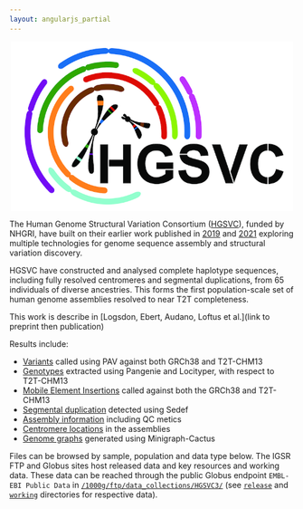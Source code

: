 ```yaml
---
layout: angularjs_partial
---
```


<img src="/sites/1000genomes.org/files/images/HGSVC_logo_v5.png" alt="HGSVC3" style="height: 300px; width:500px; margin: 0 auto; display:block">

The Human Genome Structural Variation Consortium ([HGSVC](https://www.hgsvc.org/)), funded by NHGRI, have built on their earlier work published in [2019](https://pubmed.ncbi.nlm.nih.gov/30992455/) and [2021](https://science.sciencemag.org/content/early/2021/02/24/science.abf7117) exploring multiple technologies for genome sequence assembly and structural variation discovery.

HGSVC have constructed and analysed complete haplotype sequences, including fully resolved centromeres and segmental duplications, from 65 individuals of diverse ancestries. This forms the first population-scale set of human genome assemblies resolved to near T2T completeness. 

This work is describe in [Logsdon, Ebert, Audano, Loftus et al.](link to preprint then publication)

Results include:

* [Variants](https://ftp.1000genomes.ebi.ac.uk/vol1/ftp/data_collections//HGSVC3/release/Variant_Calls/) called using PAV against both GRCh38 and T2T-CHM13
* [Genotypes](https://ftp.1000genomes.ebi.ac.uk/vol1/ftp/data_collections//HGSVC3/release/Genotyping_1kGP/) extracted using Pangenie and Locityper, with respect to T2T-CHM13
* [Mobile Element Insertions](https://ftp.1000genomes.ebi.ac.uk/vol1/ftp/data_collections//HGSVC3/release/Mobile_Elements/1.0/README.20240918.MEI.txt) called against both the GRCh38 and T2T-CHM13
* [Segmental duplication](http://ftp.1000genomes.ebi.ac.uk/vol1/ftp/data_collections/HGSVC3/release/Segmental_Duplications) detected using Sedef
* [Assembly information](https://ftp.1000genomes.ebi.ac.uk/vol1/ftp/data_collections/HGSVC3/release/Assembly_Info/) including QC metics
* [Centromere locations](https://ftp.1000genomes.ebi.ac.uk/vol1/ftp/data_collections//HGSVC3/release/Centromeres/) in the assemblies
* [Genome graphs](https://ftp.1000genomes.ebi.ac.uk/vol1/ftp/data_collections//HGSVC3/release/Graph_Genomes) generated using Minigraph-Cactus 


Files can be browsed by sample, population and data type below. The IGSR FTP and Globus sites host released data and key resources and working data. These data can be reached through the public Globus endpoint `EMBL-EBI Public Data` in [`/1000g/ftp/data_collections/HGSVC3/`](https://ftp.1000genomes.ebi.ac.uk/vol1/ftp/data_collections/HGSVC3/) (see [`release`](https://ftp.1000genomes.ebi.ac.uk/vol1/ftp/data_collections/HGSVC3/release/) and [`working`](https://ftp.1000genomes.ebi.ac.uk/vol1/ftp/data_collections/HGSVC3/working/) directories for respective data).
